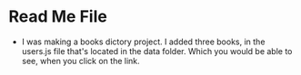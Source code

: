 # Read Me File

* I was making a books dictory project. I added three books, in the 
users.js file that's located in the data folder. Which you would be able to see, when you click on the link. 
